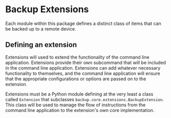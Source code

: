 # Backup Extensions

Each module within this package defines a distinct class of items that can be backed up to a remote device.

## Defining an extension

Extensions will used to extend the functionality of the command line application.
Extensions provide their own subcommand that will be included in the command line application.
Extensions can add whatever necessary functionality to themselves, and the command line application will ensure that the appropriate configurations or options are passed on to the extension.

Extensions must be a Python module defining at the very least a class called `Extension` that subclasses `backup.core.extensions.BackupExtension`.
This class will be used to manage the flow of instructions from the command line application to the extension's own core implementation.
